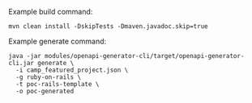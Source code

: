 Example build command:
```
mvn clean install -DskipTests -Dmaven.javadoc.skip=true
```

Example generate command:
```
java -jar modules/openapi-generator-cli/target/openapi-generator-cli.jar generate \
  -i camp_featured_project.json \
  -g ruby-on-rails \
  -t poc-rails-template \
  -o poc-generated
```

